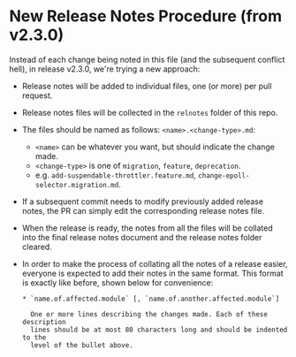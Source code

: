 New Release Notes Procedure (from v2.3.0)
==========================================

Instead of each change being noted in this file (and the subsequent conflict
hell), in release v2.3.0, we're trying a new approach:

* Release notes will be added to individual files, one (or more) per pull
  request.

* Release notes files will be collected in the `relnotes` folder of this repo.

* The files should be named as follows: `<name>.<change-type>.md`:
  - `<name>` can be whatever you want, but should indicate the change made.
  - `<change-type>` is one of `migration`, `feature`, `deprecation`.
  - e.g. `add-suspendable-throttler.feature.md`,
    `change-epoll-selector.migration.md`.

* If a subsequent commit needs to modify previously added release notes, the PR
  can simply edit the corresponding release notes file.

* When the release is ready, the notes from all the files will be collated into
  the final release notes document and the release notes folder cleared.

* In order to make the process of collating all the notes of a release easier,
  everyone is expected to add their notes in the same format. This format is
  exactly like before, shown below for convenience:
  ```
  * `name.of.affected.module` [, `name.of.another.affected.module`]

    One or more lines describing the changes made. Each of these description
    lines should be at most 80 characters long and should be indented to the
    level of the bullet above.
  ```
